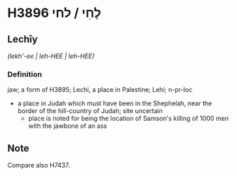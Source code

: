 # H3896 לֶחִי / לחי

## Lechîy

_(lekh'-ee | leh-HEE | leh-HEE)_

### Definition

jaw; a form of H3895; Lechi, a place in Palestine; Lehi; n-pr-loc

- a place in Judah which must have been in the Shephelah, near the border of the hill-country of Judah; site uncertain
  - place is noted for being the location of Samson's killing of 1000 men with the jawbone of an ass

## Note

Compare also H7437.
